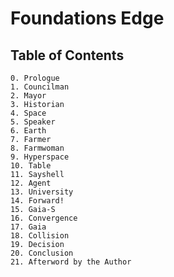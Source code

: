 # Foundations Edge

## Table of Contents

```
0. Prologue
1. Councilman
2. Mayor
3. Historian
4. Space
5. Speaker
6. Earth
7. Farmer
8. Farmwoman
9. Hyperspace
10. Table
11. Sayshell
12. Agent
13. University
14. Forward!
15. Gaia-S
16. Convergence
17. Gaia
18. Collision
19. Decision
20. Conclusion
21. Afterword by the Author
```
